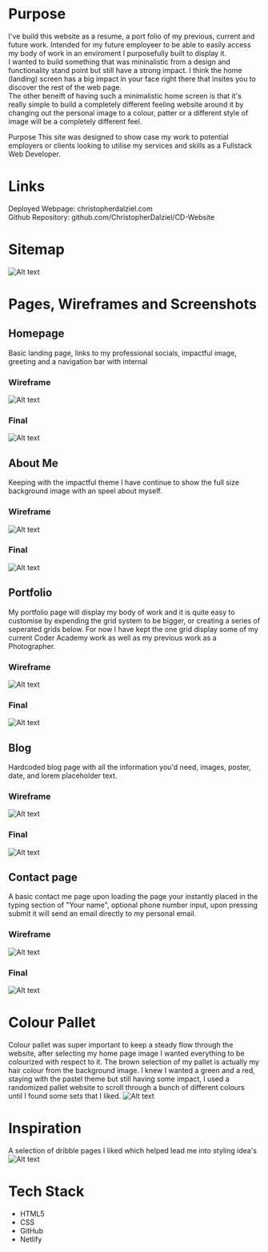# Purpose
I've build this website as a resume, a port folio of my previous, current and future work. Intended for my future employeer to be able to easily access my body of work in an enviroment I purposefully built to display it. <br>
I wanted to build something that was mininalistic from a design and functionality stand point but still have a strong impact. I think the home (landing) screen has a big impact in your face right there that insites you to discover the rest of the web page. <br>
The other beneift of having such a minimalistic home screen is that it's really simple to build a completely different feeling website around it by changing out the personal image to a colour, patter or a different style of image will be a completely different feel. 

Purpose
This site was designed to show case my work to potential employers or clients looking to utilise my services and skills as a Fullstack Web Developer.

# Links
Deployed Webpage: christopherdalziel.com
<br>
Github Repository: github.com/ChristopherDalziel/CD-Website

# Sitemap 
![Alt text](/Docs/Sitemap-ChristopherDalziel.jpg "Optional Title")

# Pages, Wireframes and Screenshots

## Homepage
Basic landing page, links to my professional socials, impactful image, greeting and a navigation bar with internal<br>
### Wireframe
![Alt text](/Docs/home-page.png "Optional Title")
### Final
![Alt text](/Docs/home.png "Optional Title")

## About Me
Keeping with the impactful theme I have continue to show the full size background image with an speel about myself.<br>
### Wireframe
![Alt text](/Docs/about-me-page.png "Optional Title")
### Final
![Alt text](/Docs/about.png "Optional Title")

## Portfolio
My portfolio page will display my body of work and it is quite easy to customise by expending the grid system to be bigger, or creating a series of seperated grids below. For now I have kept the one grid display some of my current Coder Academy work as well as my previous work as a Photographer.<br>
### Wireframe
![Alt text](/Docs/portfolio-page.png "Optional Title")
### Final
![Alt text](/Docs/portfolio.png "Optional Title")

## Blog
Hardcoded blog page with all the information you'd need, images, poster, date, and lorem placeholder text.<br>
### Wireframe
![Alt text](/Docs/blog-page.png "Optional Title")
### Final
![Alt text](/Docs/blog.png "Optional Title")

## Contact page
A basic contact me page upon loading the page your instantly placed in the typing section of "Your name", optional phone number input, upon pressing submit it will send an email directly to my personal email.<br>
### Wireframe
![Alt text](/Docs/contact-page.png "Optional Title")
### Final
![Alt text](/Docs/contact.png "Optional Title")

# Colour Pallet
Colour pallet was super important to keep a steady flow through the website, after selecting my home page image I wanted everything to be colourized with respect to it. The brown selection of my pallet is actually my hair colour from the background image. I knew I wanted a green and a red, staying with the pastel theme but still having some impact, I used a randomized pallet website to scroll through a bunch of different colours until I found some sets that I liked.
![Alt text](/Docs/Colour_P.jpg "Optional Title")

# Inspiration
A selection of dribble pages I liked which helped lead me into styling idea's
![Alt text](/Docs/dribble-inspo.jpg "Optional Title")

# Tech Stack
- HTML5
- CSS
- GitHub
- Netlify